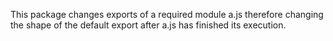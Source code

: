 This package changes exports of a required module a.js therefore changing the shape of the default export after a.js has finished its execution. 